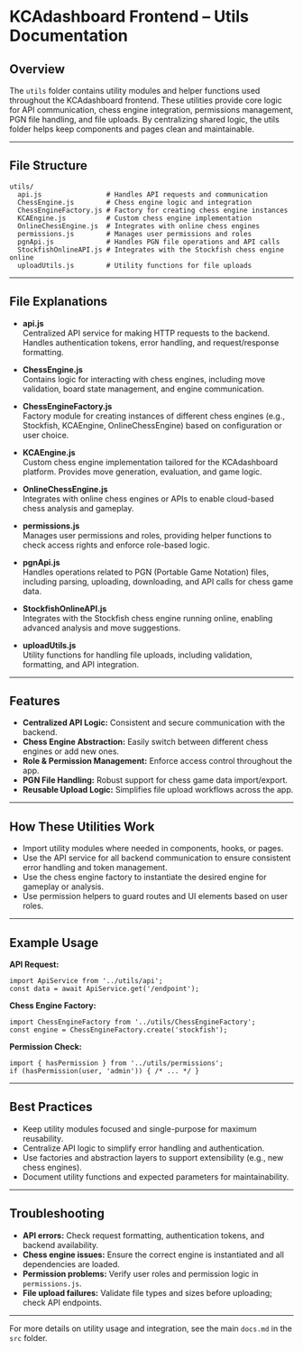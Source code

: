 
# KCAdashboard Frontend – Utils Documentation

## Overview

The `utils` folder contains utility modules and helper functions used throughout the KCAdashboard frontend. These utilities provide core logic for API communication, chess engine integration, permissions management, PGN file handling, and file uploads. By centralizing shared logic, the utils folder helps keep components and pages clean and maintainable.

---

## File Structure

```
utils/
  api.js                # Handles API requests and communication
  ChessEngine.js        # Chess engine logic and integration
  ChessEngineFactory.js # Factory for creating chess engine instances
  KCAEngine.js          # Custom chess engine implementation
  OnlineChessEngine.js  # Integrates with online chess engines
  permissions.js        # Manages user permissions and roles
  pgnApi.js             # Handles PGN file operations and API calls
  StockfishOnlineAPI.js # Integrates with the Stockfish chess engine online
  uploadUtils.js        # Utility functions for file uploads
```

---

## File Explanations

- **api.js**  
  Centralized API service for making HTTP requests to the backend. Handles authentication tokens, error handling, and request/response formatting.

- **ChessEngine.js**  
  Contains logic for interacting with chess engines, including move validation, board state management, and engine communication.

- **ChessEngineFactory.js**  
  Factory module for creating instances of different chess engines (e.g., Stockfish, KCAEngine, OnlineChessEngine) based on configuration or user choice.

- **KCAEngine.js**  
  Custom chess engine implementation tailored for the KCAdashboard platform. Provides move generation, evaluation, and game logic.

- **OnlineChessEngine.js**  
  Integrates with online chess engines or APIs to enable cloud-based chess analysis and gameplay.

- **permissions.js**  
  Manages user permissions and roles, providing helper functions to check access rights and enforce role-based logic.

- **pgnApi.js**  
  Handles operations related to PGN (Portable Game Notation) files, including parsing, uploading, downloading, and API calls for chess game data.

- **StockfishOnlineAPI.js**  
  Integrates with the Stockfish chess engine running online, enabling advanced analysis and move suggestions.

- **uploadUtils.js**  
  Utility functions for handling file uploads, including validation, formatting, and API integration.

---

## Features

- **Centralized API Logic:** Consistent and secure communication with the backend.
- **Chess Engine Abstraction:** Easily switch between different chess engines or add new ones.
- **Role & Permission Management:** Enforce access control throughout the app.
- **PGN File Handling:** Robust support for chess game data import/export.
- **Reusable Upload Logic:** Simplifies file upload workflows across the app.

---

## How These Utilities Work

- Import utility modules where needed in components, hooks, or pages.
- Use the API service for all backend communication to ensure consistent error handling and token management.
- Use the chess engine factory to instantiate the desired engine for gameplay or analysis.
- Use permission helpers to guard routes and UI elements based on user roles.

---

## Example Usage

**API Request:**
```
import ApiService from '../utils/api';
const data = await ApiService.get('/endpoint');
```

**Chess Engine Factory:**
```
import ChessEngineFactory from '../utils/ChessEngineFactory';
const engine = ChessEngineFactory.create('stockfish');
```

**Permission Check:**
```
import { hasPermission } from '../utils/permissions';
if (hasPermission(user, 'admin')) { /* ... */ }
```

---

## Best Practices

- Keep utility modules focused and single-purpose for maximum reusability.
- Centralize API logic to simplify error handling and authentication.
- Use factories and abstraction layers to support extensibility (e.g., new chess engines).
- Document utility functions and expected parameters for maintainability.

---

## Troubleshooting

- **API errors:** Check request formatting, authentication tokens, and backend availability.
- **Chess engine issues:** Ensure the correct engine is instantiated and all dependencies are loaded.
- **Permission problems:** Verify user roles and permission logic in `permissions.js`.
- **File upload failures:** Validate file types and sizes before uploading; check API endpoints.

---

For more details on utility usage and integration, see the main `docs.md` in the `src` folder.
